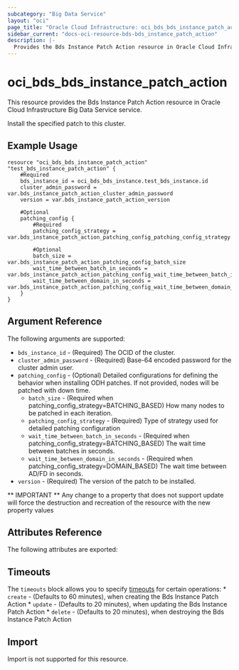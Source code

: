 ```yaml
---
subcategory: "Big Data Service"
layout: "oci"
page_title: "Oracle Cloud Infrastructure: oci_bds_bds_instance_patch_action"
sidebar_current: "docs-oci-resource-bds-bds_instance_patch_action"
description: |-
  Provides the Bds Instance Patch Action resource in Oracle Cloud Infrastructure Big Data Service service
---
```


# oci_bds_bds_instance_patch_action
This resource provides the Bds Instance Patch Action resource in Oracle Cloud Infrastructure Big Data Service service.

Install the specified patch to this cluster.


## Example Usage

```hcl
resource "oci_bds_bds_instance_patch_action" "test_bds_instance_patch_action" {
	#Required
	bds_instance_id = oci_bds_bds_instance.test_bds_instance.id
	cluster_admin_password = var.bds_instance_patch_action_cluster_admin_password
	version = var.bds_instance_patch_action_version

	#Optional
	patching_config {
		#Required
		patching_config_strategy = var.bds_instance_patch_action_patching_config_patching_config_strategy

		#Optional
		batch_size = var.bds_instance_patch_action_patching_config_batch_size
		wait_time_between_batch_in_seconds = var.bds_instance_patch_action_patching_config_wait_time_between_batch_in_seconds
		wait_time_between_domain_in_seconds = var.bds_instance_patch_action_patching_config_wait_time_between_domain_in_seconds
	}
}
```

## Argument Reference

The following arguments are supported:

* `bds_instance_id` - (Required) The OCID of the cluster.
* `cluster_admin_password` - (Required) Base-64 encoded password for the cluster admin user.
* `patching_config` - (Optional) Detailed configurations for defining the behavior when installing ODH patches. If not provided, nodes will be patched with down time.
	* `batch_size` - (Required when patching_config_strategy=BATCHING_BASED) How many nodes to be patched in each iteration.
	* `patching_config_strategy` - (Required) Type of strategy used for detailed patching configuration
	* `wait_time_between_batch_in_seconds` - (Required when patching_config_strategy=BATCHING_BASED) The wait time between batches in seconds.
	* `wait_time_between_domain_in_seconds` - (Required when patching_config_strategy=DOMAIN_BASED) The wait time between AD/FD in seconds.
* `version` - (Required) The version of the patch to be installed.


** IMPORTANT **
Any change to a property that does not support update will force the destruction and recreation of the resource with the new property values

## Attributes Reference

The following attributes are exported:


## Timeouts

The `timeouts` block allows you to specify [timeouts](https://registry.terraform.io/providers/oracle/oci/latest/docs/guides/changing_timeouts) for certain operations:
	* `create` - (Defaults to 60 minutes), when creating the Bds Instance Patch Action
	* `update` - (Defaults to 20 minutes), when updating the Bds Instance Patch Action
	* `delete` - (Defaults to 20 minutes), when destroying the Bds Instance Patch Action


## Import

Import is not supported for this resource.

